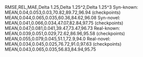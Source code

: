 RMSE,REL,MAE,Delta 1.25,Delta 1.25^2,Delta 1.25^3
Syn-known:
MEAN,0.04,0.053,0.03,70.82,89.72,96.94 (checkpoints)
MEAN,0.044,0.065,0.035,60.36,84.62,96.08
Syn-novel:
MEAN,0.041,0.066,0.034,47.07,82.84,97.75 (checkpoints)
MEAN,0.047,0.081,0.041,39.47,73.47,96.73
Real-known:
MEAN,0.039,0.051,0.029,72.62,86.96,95.58 (checkpoints)
MEAN,0.055,0.079,0.045,51.1,72.9,94.0
Real-novel:
MEAN,0.034,0.045,0.025,76.72,91.0,97.63 (checkpoints)
MEAN,0.043,0.065,0.035,56.83,84.94,95.75
